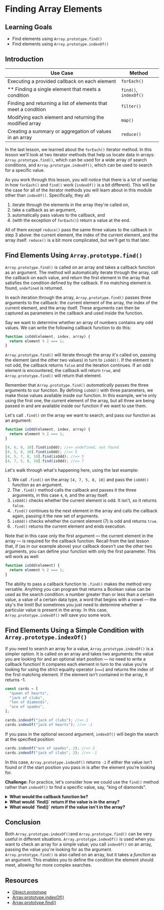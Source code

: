 # Finding Array Elements

## Learning Goals

- Find elements using `Array.prototype.find()`
- Find elements using `Array.prototype.indexOf()`

## Introduction

| Use Case                                                       | Method                |
| -------------------------------------------------------------- | --------------------- |
| Executing a provided callback on each element                  | `forEach()`           |
| ** Finding a single element that meets a condition             | `find()`, `indexOf()` |
| Finding and returning a list of elements that meet a condition | `filter()`            |
| Modifying each element and returning the modified array        | `map()`               |
| Creating a summary or aggregation of values in an array        | `reduce()`            |

In the last lesson, we learned about the `forEach()` iterator method. In this
lesson we'll look at two iterator methods that help us locate data in arrays:
`Array.prototype.find()`, which can be used for a wide array of search
conditions, and `Array.prototype.indexOf()`, which can be used to search for a
specific value.

As you work through this lesson, you will notice that there is a lot of overlap
in how `forEach()` and `find()` work (`indexOf()` is a bit different). This will
be the case for all of the iterator methods you will learn about in this
module other than `indexOf()`. Specifically, they all:

1. iterate through the elements in the array they're called on,
2. take a callback as an argument,
3. automatically pass values to the callback, and
4. (with the exception of `forEach()`) return a value at the end.

All of them _except_ `reduce()` pass the same three values to the callback in
step 3 above: the current element, the index of the current element, and the
array itself. `reduce()` is a bit more complicated, but we'll get to that later.

## Find Elements Using `Array.prototype.find()`

`Array.prototype.find()` is called on an array and takes a callback function as
an argument. The method will automatically iterate through the array, call the
callback on each value, and return the first element in the array that satisfies
the condition defined by the callback. If no matching element is found,
`undefined` is returned.

In each iteration through the array, `Array.prototype.find()` passes three
arguments to the callback: the current element of the array, the index of the
current element, and the array itself. These arguments can then be captured as
parameters in the callback and used inside the function.

Say we want to determine whether an array of numbers contains any odd values. We
can write the following callback function to do this:

```js
function isOdd(element, index, array) {
  return element % 2 === 1;
}
```

`Array.prototype.find()` will iterate through the array it's called on, passing
the element (and the other two values) in turn to `isOdd()`. If the element is
not odd, the callback returns `false` and the iteration continues. If an odd
element is encountered, the callback will return `true`, and
`Array.prototype.find()` will return that element.

Remember that `Array.prototype.find()` _automatically_ passes the three
arguments to our function. By defining `isOdd()` with three parameters, we make
those values available inside our function. In this example, we're only using
the first one, the current element of the array, but all three are being passed
in and are available inside our function if we want to use them.

Let's call `.find()` on the array we want to search, and pass our function as an
argument:

```js
function isOdd(element, index, array) {
  return element % 2 === 1;
}

[4, 6, 8, 10].find(isOdd); //=> undefined, not found
[4, 5, 8, 10].find(isOdd); //=> 5
[4, 5, 7, 8, 10].find(isOdd); //=> 5
[4, 7, 5, 8, 10].find(isOdd); //=> 7
```

Let's walk through what's happening here, using the last example:

1. We call `.find()` on the array `[4, 7, 5, 8, 10]` and pass the `isOdd()`
   function as an argument.
2. The `.find()` method calls the callback and passes it the three arguments, in
   this case `4`, `0`, and the array itself.
3. `isOdd()` checks whether the current element is odd. It isn't, so it returns
   `false`.
4. `.find()` continues to the next element in the array and calls the callback
   again, passing it the new set of arguments.
5. `isOdd()` checks whether the current element (7) is odd and returns `true`.
6. `.find()` returns the current element and ends execution.

Note that in this case only the first argument — the current element in the
array — is required for the callback function. Recall from the last lesson that,
if (as in our example above) your callback doesn't use the other two arguments,
you can define your function with only the first parameter. This will work as
well:

```js
function isOdd(element) {
  return element % 2 === 1;
}
```

The ability to pass a callback function to `.find()` makes the method very
versatile. Anything you can program that returns a Boolean value can be used as
the search condition: a number greater than or less than a certain value, a
value of a certain data type, a word that begins with a vowel — the sky's the
limit! But sometimes you just need to determine whether a particular value is
present in the array. In this case, `Array.prototype.indexOf()` will save you
some work.

## Find Elements Using a Simple Condition with `Array.prototype.indexOf()`

If you need to search an array for a value, `Array.prototype.indexOf()` is a
simpler option. It is called on an array and takes two arguments: the value you
are looking for and an optional start position — no need to write a callback
function! It compares each element in turn to the value you're looking for using
the strict equality operator (`===`) and returns the index of the first matching
element. If the element isn't contained in the array, it returns -1.

```js
const cards = [
  "queen of hearts",
  "jack of clubs",
  "ten of diamonds",
  "ace of spades",
];

cards.indexOf("jack of clubs"); //=> 1
cards.indexOf("jack of hearts"); //=> -1
```

If you pass in the optional second argument, `indexOf()` will begin the search
at the specified position:

```js
cards.indexOf("ace of spades", 2); //=> 3
cards.indexOf("jack of clubs", 2); //=> -1
```

In this case, `Array.prototype.indexOf()` returns `-1` if either the value isn't
found _or_ if the start position you pass in is after the element you're looking
for.

**Challenge:** For practice, let's consider how we could use the `find()` method
rather than `indexOf()` to find a specific value, say, "king of diamonds".

<details><summary><b>What would the callback function be?</b></summary>
<code>function isKingOfDiamonds(element) {</code><br/>
<code>return element === "king of diamonds"</code><br/>
<code>}</code>
</details>

<details><summary><b>What would `find()` return if the value is in the array?</b></summary>
<ul>
<li>'king of diamonds'</li>
</ul>
</details>

<details><summary><b>What would `find()` return if the value isn't in the array?</b></summary>
<ul>
<li>undefined</li>
</ul>
</details>

## Conclusion

Both `Array.prototype.indexOf()`and `Array.prototype.find()` can be very useful
in different situations. `Array.prototype.indexOf()` is used when you want to
check an array for a simple value; you call `indexOf()` on an array, passing the
value you're looking for as the argument. `Array.prototype.find()` is also
called on an array, but it takes a _function_ as an argument. This enables you
to define the condition the element should meet, allowing for more complex
searches.

## Resources

- [Object.prototype](https://developer.mozilla.org/en-US/docs/Web/JavaScript/Reference/Global_Objects/Object/prototype)
- [Array.prototype.indexOf()](https://developer.mozilla.org/en-US/docs/Web/JavaScript/Reference/Global_Objects/Array/indexOf)
- [Array.prototype.find()](https://developer.mozilla.org/en-US/docs/Web/JavaScript/Reference/Global_Objects/Array/find)
